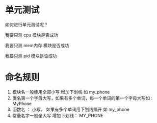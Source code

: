 # 单元测试

如何进行单元测试呢？

我要只测 cpu 模块是否成功

我要只测 mem内存 模块是否成功

我要只测 pid 模块是否成功

# 命名规则

1. 模块名一般使用全部小写 增加下划线 如 my_phone
2. 类名第一个字母大写，如果有多个单词，每一个单词的第一个字母大写如 : MyPhone
3. 函数名 ： 小写， 如果有多个单词用下划线隔开 如 my_phone
4. 常量名字一般全大写 增加下划线： MY_PHONE


